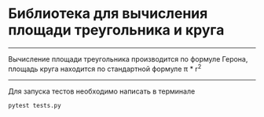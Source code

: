 # Библиотека для вычисления площади треугольника и круга

---

Вычисление площади треугольника производится по формуле Герона, площадь
круга находится по стандартной формуле &pi; * r<sup>2</sup>

--- 
Для запуска тестов необходимо написать в терминале 

```
pytest tests.py
